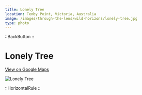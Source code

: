 ```yaml
---
title: Lonely Tree
location: Tenby Point, Victoria, Australia
image: /images/through-the-lens/wild-horizons/lonely-tree.jpg
type: photo
---
```


::BackButton
::

# Lonely Tree

<a href="https://www.google.com/maps/search/?api=1&query=Tenby+Point,+Victoria,+Australia" target="_blank" rel="noopener noreferrer">View on Google Maps</a>

![Lonely Tree](/images/through-the-lens/wild-horizons/lonely-tree.jpg)

<div class="mb-8"></div>

::HorizontalRule
::
